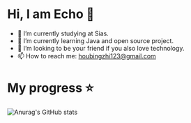 # Hi, I am Echo 👋




- 🔭 I’m currently studying at Sias.
- 🌱 I’m currently learning Java and open source project.
- 👯 I’m looking to be your friend if you also love technology.
- 📫 How to reach me: houbingzhi123@gmail.com

# My progress ⭐
![Anurag's GitHub stats](https://github-readme-stats.vercel.app/api?username=LookSin&show_icons=true&theme=radical)



